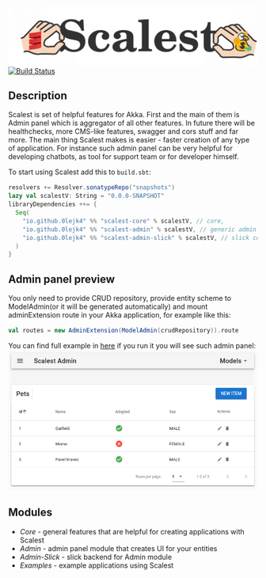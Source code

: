 ![Result image](assets/scalest.png)
[![Build Status](https://travis-ci.com/0lejk4/Scalest.svg?branch=master)](https://travis-ci.com/0lejk4/Scalest)

## Description

Scalest is set of helpful features for Akka.
First and the main of them is Admin panel which is aggregator of all other features.
In future there will be healthchecks, more CMS-like features, swagger and cors stuff and far more.
The main thing Scalest makes is easier - faster creation of any type of application.
For instance such admin panel can be very helpful for developing chatbots,
as tool for support team or for developer himself.

To start using Scalest add this to `build.sbt`:

```scala
resolvers += Resolver.sonatypeRepo("snapshots")
lazy val scalestV: String = "0.0.0-SNAPSHOT"
libraryDependencies ++= {
  Seq(
    "io.github.0lejk4" %% "scalest-core" % scalestV, // core,
    "io.github.0lejk4" %% "scalest-admin" % scalestV, // generic admin panel
    "io.github.0lejk4" %% "scalest-admin-slick" % scalestV, // slick concrete admin panel
  )
}
```

## Admin panel preview

You only need to provide CRUD repository,
 provide entity scheme to ModelAdmin(or it will be generated automatically)
 and mount adminExtension route in your Akka application,
for example like this:

```scala
val routes = new AdminExtension(ModelAdmin(crudRepository)).route
```

You can find full example in [here](./examples/src/main/scala/pet/)
if you run it you will see such admin panel:
![Models list](assets/admin_panel.png)

## Modules

- *Core* - general features that are helpful for creating applications with Scalest
- *Admin* - admin panel module that creates UI for your entities
- *Admin-Slick* - slick backend for Admin module
- *Examples* - example applications using Scalest
